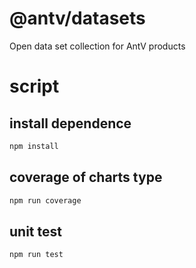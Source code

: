 # @antv/datasets
Open data set collection for AntV products

# script

## install dependence
```bash
npm install
```

## coverage of charts type
```bash
npm run coverage
```

## unit test
```bash
npm run test
```
